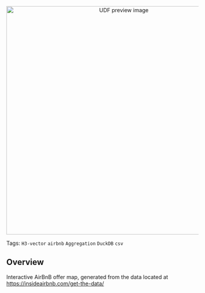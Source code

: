 <!--fused:preview-->
<p align="center"><img src="https://www.geomermaids.com/wp-content/uploads/2024/04/airbnb_new_orleans.png" width="600" alt="UDF preview image"></p>

<!--fused:tags-->
Tags: `H3-vector` `airbnb` `Aggregation` `DuckDB` `csv`

<!--fused:readme-->
## Overview

Interactive AirBnB offer map, generated from the data located at https://insideairbnb.com/get-the-data/
